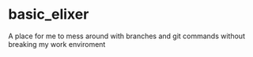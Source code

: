 # basic_elixer
A place for me to mess around with branches and git commands without breaking my work enviroment
